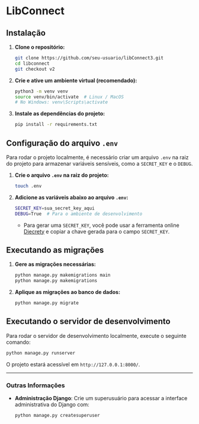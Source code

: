 # LibConnect

## Instalação

1. **Clone o repositório:**

   ```bash
   git clone https://github.com/seu-usuario/libConnect3.git
   cd libconnect
   git checkout v2
   ```

2. **Crie e ative um ambiente virtual (recomendado):**

   ```bash
   python3 -m venv venv
   source venv/bin/activate  # Linux / MacOS
   # No Windows: venv\Scripts\activate
   ```

3. **Instale as dependências do projeto:**

   ```bash
   pip install -r requirements.txt
   ```

## Configuração do arquivo `.env`

Para rodar o projeto localmente, é necessário criar um arquivo `.env` na raiz do projeto para armazenar variáveis sensíveis, como a `SECRET_KEY` e o `DEBUG`.

1. **Crie o arquivo `.env` na raiz do projeto:**

   ```bash
   touch .env
   ```

2. **Adicione as variáveis abaixo ao arquivo `.env`:**

   ```bash
   SECRET_KEY=sua_secret_key_aqui
   DEBUG=True  # Para o ambiente de desenvolvimento
   ```

   - Para gerar uma `SECRET_KEY`, você pode usar a ferramenta online [Djecrety](https://djecrety.ir/) e copiar a chave gerada para o campo `SECRET_KEY`.

## Executando as migrações

1. **Gere as migrações necessárias:**

   ```bash
   python manage.py makemigrations main
   python manage.py makemigrations
   ```

2. **Aplique as migrações ao banco de dados:**

   ```bash
   python manage.py migrate
   ```

## Executando o servidor de desenvolvimento

Para rodar o servidor de desenvolvimento localmente, execute o seguinte comando:

```bash
python manage.py runserver
```

O projeto estará acessível em `http://127.0.0.1:8000/`.

---

### Outras Informações

- **Administração Django**: Crie um superusuário para acessar a interface administrativa do Django com:

  ```bash
  python manage.py createsuperuser
  ```
